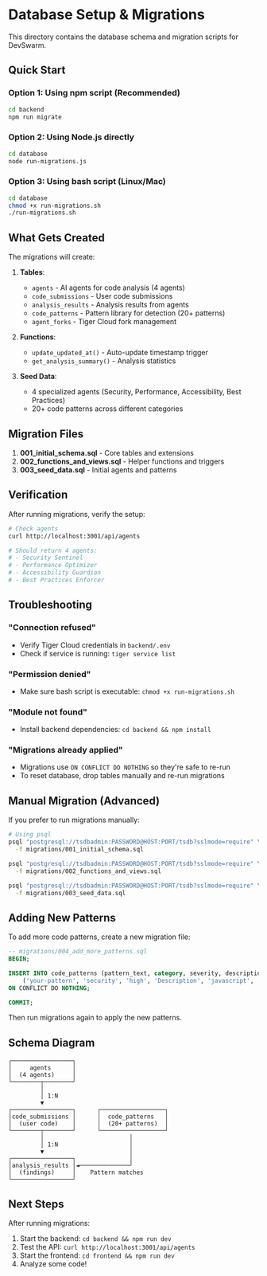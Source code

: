 # Database Setup & Migrations

This directory contains the database schema and migration scripts for DevSwarm.

## Quick Start

### Option 1: Using npm script (Recommended)

```bash
cd backend
npm run migrate
```

### Option 2: Using Node.js directly

```bash
cd database
node run-migrations.js
```

### Option 3: Using bash script (Linux/Mac)

```bash
cd database
chmod +x run-migrations.sh
./run-migrations.sh
```

## What Gets Created

The migrations will create:

1. **Tables**:
   - `agents` - AI agents for code analysis (4 agents)
   - `code_submissions` - User code submissions
   - `analysis_results` - Analysis results from agents
   - `code_patterns` - Pattern library for detection (20+ patterns)
   - `agent_forks` - Tiger Cloud fork management

2. **Functions**:
   - `update_updated_at()` - Auto-update timestamp trigger
   - `get_analysis_summary()` - Analysis statistics

3. **Seed Data**:
   - 4 specialized agents (Security, Performance, Accessibility, Best Practices)
   - 20+ code patterns across different categories

## Migration Files

1. **001_initial_schema.sql** - Core tables and extensions
2. **002_functions_and_views.sql** - Helper functions and triggers
3. **003_seed_data.sql** - Initial agents and patterns

## Verification

After running migrations, verify the setup:

```bash
# Check agents
curl http://localhost:3001/api/agents

# Should return 4 agents:
# - Security Sentinel
# - Performance Optimizer
# - Accessibility Guardian
# - Best Practices Enforcer
```

## Troubleshooting

### "Connection refused"
- Verify Tiger Cloud credentials in `backend/.env`
- Check if service is running: `tiger service list`

### "Permission denied"
- Make sure bash script is executable: `chmod +x run-migrations.sh`

### "Module not found"
- Install backend dependencies: `cd backend && npm install`

### "Migrations already applied"
- Migrations use `ON CONFLICT DO NOTHING` so they're safe to re-run
- To reset database, drop tables manually and re-run migrations

## Manual Migration (Advanced)

If you prefer to run migrations manually:

```bash
# Using psql
psql "postgresql://tsdbadmin:PASSWORD@HOST:PORT/tsdb?sslmode=require" \
  -f migrations/001_initial_schema.sql

psql "postgresql://tsdbadmin:PASSWORD@HOST:PORT/tsdb?sslmode=require" \
  -f migrations/002_functions_and_views.sql

psql "postgresql://tsdbadmin:PASSWORD@HOST:PORT/tsdb?sslmode=require" \
  -f migrations/003_seed_data.sql
```

## Adding New Patterns

To add more code patterns, create a new migration file:

```sql
-- migrations/004_add_more_patterns.sql
BEGIN;

INSERT INTO code_patterns (pattern_text, category, severity, description, language, example_fix, tags) VALUES
    ('your-pattern', 'security', 'high', 'Description', 'javascript', 'Fix suggestion', ARRAY['tag1', 'tag2'])
ON CONFLICT DO NOTHING;

COMMIT;
```

Then run migrations again to apply the new patterns.

## Schema Diagram

```
┌─────────────────┐
│     agents      │
│  (4 agents)     │
└────────┬────────┘
         │
         │ 1:N
         ▼
┌─────────────────┐      ┌──────────────────┐
│code_submissions │      │  code_patterns   │
│  (user code)    │      │  (20+ patterns)  │
└────────┬────────┘      └──────────────────┘
         │                        │
         │ 1:N                    │
         ▼                        │
┌─────────────────┐               │
│analysis_results │◄──────────────┘
│  (findings)     │    Pattern matches
└─────────────────┘
```

## Next Steps

After running migrations:

1. Start the backend: `cd backend && npm run dev`
2. Test the API: `curl http://localhost:3001/api/agents`
3. Start the frontend: `cd frontend && npm run dev`
4. Analyze some code!

